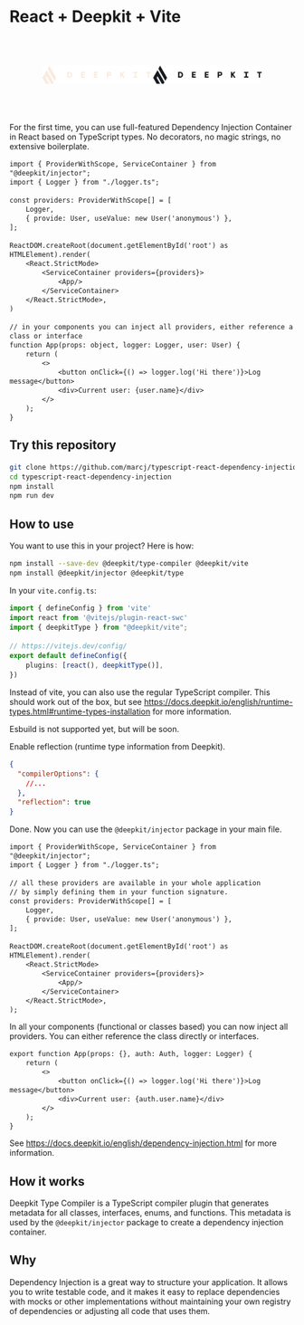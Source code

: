 # React + Deepkit + Vite

<br/>
<br/>
<br/>

<div align="center">
    <img src="./media/deepkit_logo.svg#gh-dark-mode-only" width="192" />
    <img src="./media/deepkit_logo_dark.svg#gh-light-mode-only" width="192" />
</div>
<br/>
<br/>
<br/>

For the first time, you can use full-featured Dependency Injection Container in React
based on TypeScript types. No decorators, no magic strings, no extensive boilerplate.

```tsx
import { ProviderWithScope, ServiceContainer } from "@deepkit/injector";
import { Logger } from "./logger.ts";

const providers: ProviderWithScope[] = [
    Logger,
    { provide: User, useValue: new User('anonymous') },
];

ReactDOM.createRoot(document.getElementById('root') as HTMLElement).render(
    <React.StrictMode>
        <ServiceContainer providers={providers}>
            <App/>
        </ServiceContainer>
    </React.StrictMode>,
)

// in your components you can inject all providers, either reference a class or interface
function App(props: object, logger: Logger, user: User) {
    return (
        <>
            <button onClick={() => logger.log('Hi there')}>Log message</button>
            <div>Current user: {user.name}</div>
        </>
    );
}
```

## Try this repository

```sh
git clone https://github.com/marcj/typescript-react-dependency-injection
cd typescript-react-dependency-injection
npm install
npm run dev
```

## How to use

You want to use this in your project? Here is how:

```sh
npm install --save-dev @deepkit/type-compiler @deepkit/vite
npm install @deepkit/injector @deepkit/type
```

In your `vite.config.ts`:

```typescript
import { defineConfig } from 'vite'
import react from '@vitejs/plugin-react-swc'
import { deepkitType } from "@deepkit/vite";

// https://vitejs.dev/config/
export default defineConfig({
    plugins: [react(), deepkitType()],
})
```

Instead of vite, you can also use the regular TypeScript compiler.
This should work out of the box, but see
https://docs.deepkit.io/english/runtime-types.html#runtime-types-installation for more information.

Esbuild is not supported yet, but will be soon.

Enable reflection (runtime type information from Deepkit).

```json
{
  "compilerOptions": {
    //...
  },
  "reflection": true
}
```

Done. Now you can use the `@deepkit/injector` package in your main file.

```tsx
import { ProviderWithScope, ServiceContainer } from "@deepkit/injector";
import { Logger } from "./logger.ts";

// all these providers are available in your whole application
// by simply defining them in your function signature.
const providers: ProviderWithScope[] = [
    Logger,
    { provide: User, useValue: new User('anonymous') },
];

ReactDOM.createRoot(document.getElementById('root') as HTMLElement).render(
    <React.StrictMode>
        <ServiceContainer providers={providers}>
            <App/>
        </ServiceContainer>
    </React.StrictMode>,
);
```

In all your components (functional or classes based) you can now inject all providers.
You can either reference the class directly or interfaces.

```tsx
export function App(props: {}, auth: Auth, logger: Logger) {
    return (
        <>
            <button onClick={() => logger.log('Hi there')}>Log message</button>
            <div>Current user: {auth.user.name}</div>
        </>
    );
}
```

See https://docs.deepkit.io/english/dependency-injection.html for more information.

## How it works

Deepkit Type Compiler is a TypeScript compiler plugin that generates metadata for
all classes, interfaces, enums, and functions. This metadata is used by the
`@deepkit/injector` package to create a dependency injection container.

## Why

Dependency Injection is a great way to structure your application. It allows you
to write testable code, and it makes it easy to replace dependencies with mocks
or other implementations without maintaining your own registry of dependencies
or adjusting all code that uses them.

